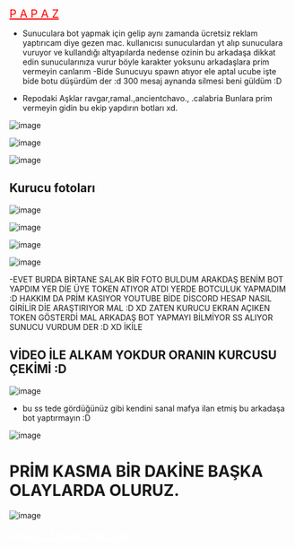 <a href="#" class="btn btn-danger" style="color: red; font-size: 20px;">P A P A Z</a>
- Sunuculara bot yapmak için gelip aynı zamanda ücretsiz reklam yaptırıcam diye gezen mac. kullanıcısı sunuculardan yt alıp sunuculara vuruyor ve kullandığı altyapılarda nedense ozinin bu arkadaşa dikkat edin sunucularınıza vurur böyle karakter yoksunu arkadaşlara prim vermeyin canlarım 
-Bide Sunucuyu spawn atıyor ele aptal ucube işte bide botu düşürdüm der :d 300 mesaj aynanda silmesi beni güldüm :D

 - Repodaki Aşklar ravgar,ramal.,ancientchavo., .calabria Bunlara prim vermeyin gidin bu ekip yapdırın botları xd.

![image](https://media.discordapp.net/attachments/1198112235361423411/1198114459969917058/image.png?ex=65bdba0b&is=65ab450b&hm=91d2bc19c9dce39d3c47d36d2f593658af7ace1fb796567f2eb6a1da012bb623&=&format=webp&quality=lossless&width=336&height=323)

![image](https://media.discordapp.net/attachments/1198112235361423411/1198113950798196877/image.png?ex=65bdb991&is=65ab4491&hm=e6a461680821d8b71ccc19b65ac6714fc16b60a85e6ad283dff476a7cb8b6a1f&=&format=webp&quality=lossless&width=307&height=408)

![image](https://media.discordapp.net/attachments/1198112235361423411/1198113973191581808/Ek_Acklama_2024-01-17_033017.png?ex=65bdb997&is=65ab4497&hm=da5dff49d13a18adac1978b34e87436f8cfe473c1ba4fa7b3ad5ad04532f601d&=&format=webp&quality=lossless&width=406&height=408)

## Kurucu fotoları

![image](https://media.discordapp.net/attachments/1157789870534701057/1198266865168953445/image.png?ex=65be47fb&is=65abd2fb&hm=a765196dc9fe6e256270df1822c43600c4edc5950147f32c77ec7d9318ab44c3&=&format=webp&quality=lossless&width=1346&height=280)

![image](https://media.discordapp.net/attachments/1157789870534701057/1198266943258513418/image.png?ex=65be480d&is=65abd30d&hm=fd4371a46b4eeae124626771dcd2d70cb23c1190d49f591b8416a4d9aecf538f&=&format=webp&quality=lossless&width=1342&height=297)

![image](https://media.discordapp.net/attachments/1198112235361423411/1198114204314521661/image.png?ex=65bdb9ce&is=65ab44ce&hm=f51b492fda8038f4be888694e9112a60a343c8ea80be7ab4b3bc77434aa9c9b9&=&format=webp&quality=lossless&width=367&height=73)

![image](https://media.discordapp.net/attachments/1198112235361423411/1198114980885704824/image.png?ex=65bdba87&is=65ab4587&hm=17b2441fc1013cd0915302779da8eb7893e86b05392213991c4e326f0f3a064a&=&format=webp&quality=lossless&width=725&height=408)

-EVET BURDA BİRTANE SALAK BİR FOTO BULDUM ARAKDAŞ BENİM BOT YAPDIM YER DİE ÜYE TOKEN ATIYOR ATDI YERDE BOTCULUK YAPMADIM :D HAKKIM DA PRİM KASIYOR YOUTUBE BİDE DİSCORD HESAP NASIL GİRİLİR DİE ARAŞTIRIYOR MAL :D XD ZATEN KURUCU EKRAN AÇIKEN TOKEN GÖSTERDİ MAL ARKADAŞ BOT YAPMAYI BİLMİYOR SS ALIYOR SUNUCU VURDUM DER :D XD İKİLE

## VİDEO İLE ALKAM YOKDUR ORANIN KURCUSU ÇEKİMİ :D

![image](https://media.discordapp.net/attachments/1198112235361423411/1198118414984687676/image.png?ex=65bdbdba&is=65ab48ba&hm=8adcffa2a250adad669f631f689d53ee9090ea1020a58a03e29bd89cc6f3e8ff&=&format=webp&quality=lossless&width=786&height=408)

- bu ss tede gördüğünüz gibi kendini sanal mafya ilan etmiş bu arkadaşa bot yaptırmayın :D

![image](https://media.discordapp.net/attachments/1198112235361423411/1198118661735596144/image.png?ex=65bdbdf4&is=65ab48f4&hm=7b71b0a82ca32319fc522014e754e94d359a01c11bdee3e74848e4585a2e8e20&=&format=webp&quality=lossless&width=381&height=408)

# PRİM KASMA BİR DAKİNE BAŞKA OLAYLARDA OLURUZ.
![image](https://media.discordapp.net/attachments/1198112235361423411/1198115116923768872/image.png?ex=65bdbaa7&is=65ab45a7&hm=8625ba3166c48ddfa3a219c0775d4ae1ea6ce311be05fb1b7cf66940192b7aba&=&format=webp&quality=lossless&width=665&height=44)

<a href="#" class="btn btn-danger" style="color: white; font-size: 20px;">Öptüm Aniden macllan</a>

